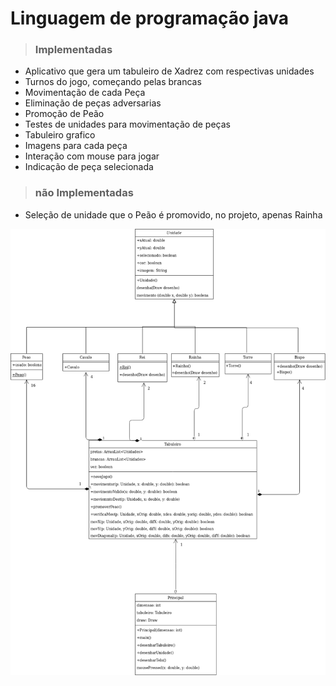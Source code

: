 # **Linguagem de programação java**

>### Implementadas
* Aplicativo que gera um tabuleiro de Xadrez com respectivas unidades
* Turnos do jogo, começando pelas brancas
* Movimentação de cada Peça
* Eliminação de peças adversarias
* Promoção de Peão
* Testes de unidades para movimentação de peças
* Tabuleiro grafico
* Imagens para cada peça
* Interação com mouse para jogar
* Indicação de peça selecionada


>### não Implementadas
* Seleção de unidade que o Peão é promovido, no projeto, apenas Rainha


![UML](figuras/modelagem.png)